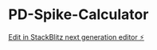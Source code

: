 # PD-Spike-Calculator

[Edit in StackBlitz next generation editor ⚡️](https://stackblitz.com/~/github.com/sreekar-code/PD-Spike-Calculator)